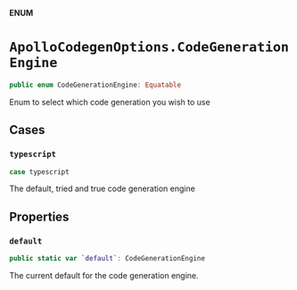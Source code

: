 **ENUM**

# `ApolloCodegenOptions.CodeGenerationEngine`

```swift
public enum CodeGenerationEngine: Equatable
```

Enum to select which code generation you wish to use

## Cases
### `typescript`

```swift
case typescript
```

The default, tried and true code generation engine

## Properties
### `default`

```swift
public static var `default`: CodeGenerationEngine
```

The current default for the code generation engine.
